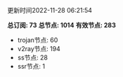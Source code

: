更新时间2022-11-28 06:21:54

**总订阅: 73**
**总节点: 1014**
**有效节点: 283**
- trojan节点: 60
- v2ray节点: 194
- ss节点: 28
- ssr节点: 1
